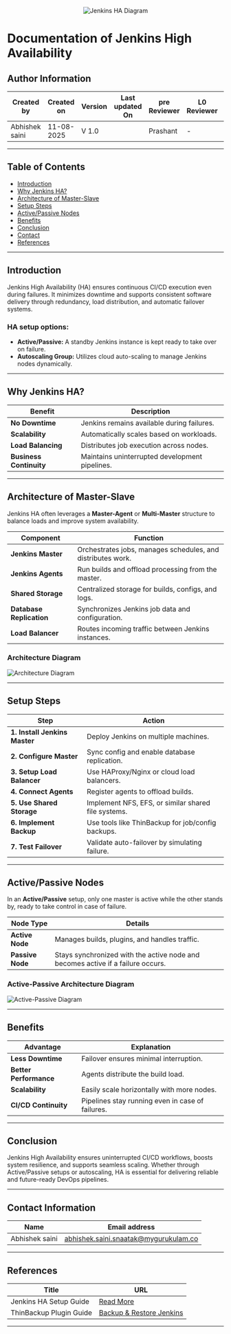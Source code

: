 <p align="center">
  <img src="https://github.com/user-attachments/assets/12c81a6b-c661-46dd-996f-938c8a236448" alt="Jenkins HA Diagram">
</p>

# **Documentation of Jenkins High Availability**


## Author Information

| Created by      | Created on         | Version          | Last updated On   | pre Reviewer       | L0 Reviewer     | L1 Reviewer          |    L2 Reviewer    |
|-----------------|--------------------|------------------|-------------------|--------------------|-----------------|----------------------|-------------------|
| Abhishek saini  |  11-08-2025        | V 1.0            |       |  Prashant          |  -      |     -   |   - |


---

## **Table of Contents**  

- [Introduction](#introduction)  
- [Why Jenkins HA?](#why-jenkins-ha)  
- [Architecture of Master-Slave](#architecture-of-master-slave)  
- [Setup Steps](#setup-steps)  
- [Active/Passive Nodes](#activepassive-nodes)  
- [Benefits](#benefits)  
- [Conclusion](#conclusion)  
- [Contact](#contact)  
- [References](#references)  

---

## **Introduction**  

Jenkins High Availability (HA) ensures continuous CI/CD execution even during failures. It minimizes downtime and supports consistent software delivery through redundancy, load distribution, and automatic failover systems.

### **HA setup options:**  
- **Active/Passive:** A standby Jenkins instance is kept ready to take over on failure.  
- **Autoscaling Group:** Utilizes cloud auto-scaling to manage Jenkins nodes dynamically.

---

## **Why Jenkins HA?**  

| **Benefit**            | **Description**  |  
|------------------------|------------------|  
| **No Downtime**        | Jenkins remains available during failures. |  
| **Scalability**        | Automatically scales based on workloads. |  
| **Load Balancing**     | Distributes job execution across nodes. |  
| **Business Continuity**| Maintains uninterrupted development pipelines. |  

---

## **Architecture of Master-Slave**  

Jenkins HA often leverages a **Master-Agent** or **Multi-Master** structure to balance loads and improve system availability.

| **Component**          | **Function**  |  
|------------------------|---------------|  
| **Jenkins Master**     | Orchestrates jobs, manages schedules, and distributes work. |  
| **Jenkins Agents**     | Run builds and offload processing from the master. |  
| **Shared Storage**     | Centralized storage for builds, configs, and logs. |  
| **Database Replication**| Synchronizes Jenkins job data and configuration. |  
| **Load Balancer**      | Routes incoming traffic between Jenkins instances. |  

### **Architecture Diagram**  
![Architecture Diagram](https://github.com/user-attachments/assets/35e42814-7367-46dc-8b67-4e50948dfb3f)

---

## **Setup Steps**  

| **Step**                      | **Action**  |  
|-------------------------------|-------------|  
| **1. Install Jenkins Master** | Deploy Jenkins on multiple machines. |  
| **2. Configure Master**       | Sync config and enable database replication. |  
| **3. Setup Load Balancer**    | Use HAProxy/Nginx or cloud load balancers. |  
| **4. Connect Agents**         | Register agents to offload builds. |  
| **5. Use Shared Storage**     | Implement NFS, EFS, or similar shared file systems. |  
| **6. Implement Backup**       | Use tools like ThinBackup for job/config backups. |  
| **7. Test Failover**          | Validate auto-failover by simulating failure. |  

---

## **Active/Passive Nodes**  

In an **Active/Passive** setup, only one master is active while the other stands by, ready to take control in case of failure.

| **Node Type**   | **Details**                                                                 |
|-----------------|-----------------------------------------------------------------------------|
| **Active Node** | Manages builds, plugins, and handles traffic.                              |
| **Passive Node**| Stays synchronized with the active node and becomes active if a failure occurs. |

### **Active-Passive Architecture Diagram**  
![Active-Passive Diagram](https://github.com/user-attachments/assets/c5430987-ff8b-44e5-b73b-113eb1fb0d9f)

---

## **Benefits**  

| **Advantage**        | **Explanation**  |  
|----------------------|------------------|  
| **Less Downtime**    | Failover ensures minimal interruption. |  
| **Better Performance**| Agents distribute the build load. |  
| **Scalability**      | Easily scale horizontally with more nodes. |  
| **CI/CD Continuity** | Pipelines stay running even in case of failures. |  

---

## **Conclusion**

Jenkins High Availability ensures uninterrupted CI/CD workflows, boosts system resilience, and supports seamless scaling. Whether through Active/Passive setups or autoscaling, HA is essential for delivering reliable and future-ready DevOps pipelines.

---


## Contact Information

| **Name**           | **Email address**                         |
|--------------------|--------------------------------------------|
| Abhishek saini    | abhishek.saini.snaatak@mygurukulam.co |

---

## **References**  

| **Title**                          | **URL**  |  
|------------------------------------|----------|  
| Jenkins HA Setup Guide             | [Read More](https://medium.com/@priyanshigola8/setup-jenkins-ha-high-availability-with-master-slave-architecture-9b95f8b341e4) |  
| ThinBackup Plugin Guide            | [Backup & Restore Jenkins](https://medium.com/devops-technical-notes-and-manuals/jenkins-backup-and-restore-using-plugins-guide-for-junior-devops-engineers-ffd0fd41fb8e) |

---
